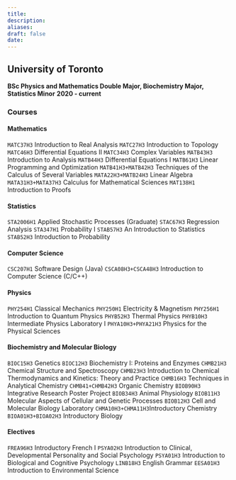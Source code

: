 ```yaml
---
title: 
description: 
aliases: 
draft: false
date:
---
```

## University of Toronto 
**BSc Physics and Mathematics Double Major, Biochemistry Major, Statistics Minor** 
**2020 - current** 
### Courses 
#### Mathematics 
`MATC37H3` Introduction to Real Analysis
`MATC27H3` Introduction to Topology
`MATC46H3` Differential Equations II
`MATC34H3` Complex Variables
`MATB43H3` Introduction to Analysis
`MATB44H3` Differential Equations I
`MATB61H3` Linear Programming and Optimization
`MATB41H3+MATB42H3` Techniques of the Calculus of Several Variables 
`MATA22H3+MATB24H3` Linear Algebra
`MATA31H3+MATA37H3` Calculus for Mathematical Sciences
`MAT138H1` Introduction to Proofs

#### Statistics 
`STA2006H1` Applied Stochastic Processes (Graduate)
`STAC67H3` Regression Analysis
`STA347H1` Probability I
`STAB57H3` An Introduction to Statistics
`STAB52H3` Introduction to Probability
#### Computer Science 
`CSC207H1` Software Design (Java)
`CSCA08H3+CSCA48H3` Introduction to Computer Science (C/C++)
#### Physics 
`PHY254H1` Classical Mechanics
`PHY250H1` Electricity & Magnetism
`PHY256H1` Introduction to Quantum Physics
`PHYB52H3` Thermal Physics
`PHYB10H3` Intermediate Physics Laboratory I
`PHYA10H3+PHYA21H3` Physics for the Physical Sciences

#### Biochemistry and Molecular Biology
`BIOC15H3` Genetics
`BIOC12H3` Biochemistry I: Proteins and Enzymes
`CHMB21H3` Chemical Structure and Spectroscopy
`CHMB23H3` Introduction to Chemical Thermodynamics and Kinetics: Theory and Practice
`CHMB16H3` Techniques in Analytical Chemistry
`CHMB41+CHMB42H3` Organic Chemistry 
`BIOB90H3` Integrative Research Poster Project
`BIOB34H3` Animal Physiology
`BIOB11H3` Molecular Aspects of Cellular and Genetic Processes
`BIOB12H3` Cell and Molecular Biology Laboratory
`CHMA10H3+CHMA11H3`Introductory Chemistry
`BIOA01H3+BIOA02H3` Introductory Biology
#### Electives
`FREA96H3` Introductory French I
`PSYA02H3` Introduction to Clinical, Developmental Personality and Social Psychology
`PSYA01H3` Introduction to Biological and Cognitive Psychology
`LINB18H3` English Grammar
`EESA01H3` Introduction to Environmental Science


